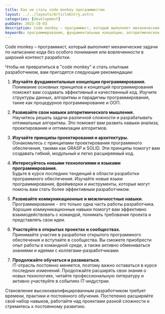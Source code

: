 ```yaml
---
title: Как не стать code monkey программистом
layout: ../../layouts/ArticleEntry.astro
categories: [development]
pubDate: 2023-10-03
description: Code monkey – программист, который выполняет механические задачи по написанию кода без особого понимания или вовлеченности в широкий контекст разработки. Чтобы не превратиться в "code monkey" и стать опытным разработчиком, вам пригодятся следующие рекомендации.
keywords: программирование, фундаментальные концепции, алгоритмическое мышление, принципы проектирования, новые технологии, коммуникационные навыки, IT-индустрия, высококвалифицированный разработчик
---
```



Code monkey – программист, который выполняет механические задачи по написанию кода без особого понимания или вовлеченности в широкий контекст разработки.

Чтобы не превратиться в "code monkey" и стать опытным разработчиком, вам пригодятся следующие рекомендации:

1. **Изучайте фундаментальные концепции программирования.**  
Понимание основных принципов и концепций программирования поможет вам создавать эффективный и качественный код. Изучите структуры данных, алгоритмы и парадигмы программирования, такие как процедурное программирование и ООП.
 
2. **Развивайте свои навыки алгоритмического мышления.**  
Научитесь решать задачи различной сложности и разрабатывать оптимальные алгоритмы. Это поможет вам развить навыки анализа, проектирования и оптимизации алгоритмов.
 
3. **Изучайте принципы проектирования и архитектуры.**  
Ознакомьтесь с принципами проектирования программного обеспечения, такими как GRASP и SOLID. Эти принципы помогут вам создавать гибкий, модульный и легко расширяемый код.
 
4. **Интересуйтесь новыми технологиями и языками программирования.**  
Будьте в курсе последних тенденций в области разработки программного обеспечения. Изучайте новые языки программирования, фреймворки и инструменты, которые могут помочь вам стать более эффективным разработчиком.
 
5. **Развивайте коммуникационные и межличностные навыки.**  
Программирование - это только одна часть работы разработчика. Хорошие коммуникационные навыки помогут вам эффективно взаимодействовать с командой, понимать требования проекта и представлять свои идеи.
 
6. **Участвуйте в открытых проектах и сообществах.**  
Принимайте участие в разработке открытого программного обеспечения и вступайте в сообщества. Вы сможете приобрести опыт работы в командной среде, а также активно обмениваться знаниями и идеями с коллегами-разработчиками.
 
7. **Продолжайте обучаться и развиваться.**  
IT-отрасль постоянно меняется, поэтому важно оставаться в курсе последних изменений. Продолжайте расширять свои знания о новых технологиях, читайте профессиональную литературу и активно участвуйте в событиях IT-индустрии.
 

Становление высококвалифицированным разработчиком требует времени, практики и постоянного обучения. Постепенно расширяйте свой набор навыков, работайте над проектами разной сложности и стремитесь к постоянному развитию.
